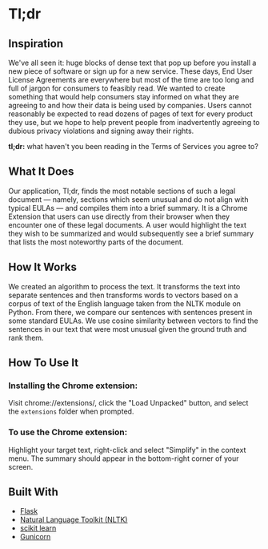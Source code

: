 # Tl;dr

## Inspiration ##
We've all seen it: huge blocks of dense text that pop up before you install a new piece of software or sign up for a new service. These days, End User License Agreements are everywhere but most of the time are too long and full of jargon for consumers to feasibly read. We wanted to create something that would help consumers stay informed on what they are agreeing to and how their data is being used by companies. Users cannot reasonably be expected to read dozens of pages of text for every product they use, but we hope to help prevent people from inadvertently agreeing to dubious privacy violations and signing away their rights.

**tl;dr:** what haven't you been reading in the Terms of Services you agree to?

## What It Does ##

Our application, Tl;dr, finds the most notable sections of such a legal document — namely, sections which seem unusual and do not align with typical EULAs — and compiles them into a brief summary. It is a Chrome Extension that users can use directly from their browser when they encounter one of these legal documents. A user would highlight the text they wish to be summarized and would subsequently see a brief summary that lists the most noteworthy parts of the document. 

## How It Works ##

We created an algorithm to process the text. It transforms the text into separate sentences and then transforms words to vectors based on a corpus of text of the English language taken from the NLTK module on Python. From there, we compare our sentences with sentences present in some standard EULAs. We use cosine similarity between vectors to find the sentences in our text that were most unusual given the ground truth and rank them.

## How To Use It ##

### Installing the Chrome extension:

Visit chrome://extensions/, click the "Load Unpacked" button, and select the ```extensions``` folder when prompted.

### To use the Chrome extension:

Highlight your target text, right-click and select "Simplify" in the context menu. The summary should appear in the bottom-right corner of your screen.

## Built With ##

- [Flask](http://flask.pocoo.org/docs/1.0/)
- [Natural Language Toolkit (NLTK)](https://www.nltk.org/index.html)
- [scikit learn](https://scikit-learn.org/stable/documentation.html)
- [Gunicorn](http://docs.gunicorn.org/en/stable/index.html)
